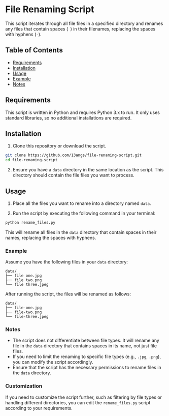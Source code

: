 # File Renaming Script

This script iterates through all file files in a specified directory and renames any files that contain spaces (` `) in their filenames, replacing the spaces with hyphens (`-`).

## Table of Contents
- [Requirements](#requirements)
- [Installation](#installation)
- [Usage](#usage)
- [Example](#example)
- [Notes](#notes)

## Requirements

This script is written in Python and requires Python 3.x to run. It only uses standard libraries, so no additional installations are required.

## Installation

1. Clone this repository or download the script.

```bash
git clone https://github.com/13angs/file-renaming-script.git
cd file-renaming-script
```

2. Ensure you have a `data` directory in the same location as the script. This directory should contain the file files you want to process.

## Usage

1. Place all the files you want to rename into a directory named `data`.

2. Run the script by executing the following command in your terminal:

```bash
python rename_files.py
```

This will rename all files in the `data` directory that contain spaces in their names, replacing the spaces with hyphens.

### Example

Assume you have the following files in your `data` directory:

```
data/
├── file one.jpg
├── file two.png
└── file three.jpeg
```

After running the script, the files will be renamed as follows:

```
data/
├── file-one.jpg
├── file-two.png
└── file-three.jpeg
```

### Notes

- The script does not differentiate between file types. It will rename any file in the `data` directory that contains spaces in its name, not just file files.
- If you need to limit the renaming to specific file types (e.g., `.jpg`, `.png`), you can modify the script accordingly.
- Ensure that the script has the necessary permissions to rename files in the `data` directory.

### Customization

If you need to customize the script further, such as filtering by file types or handling different directories, you can edit the `rename_files.py` script according to your requirements.
